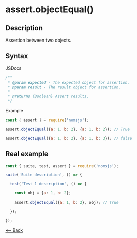 # assert.objectEqual()

## Description
Assertion between two objects.

## Syntax

JSDocs

```js
/**
 * @param expected - The expected object for assertion.
 * @param result - The result object for assertion.
 *
 * @returns {Boolean} Assert results.
 */
```

Example

```js
const { assert } = require('nomsjs');

assert.objectEqual({a: 1, b: 2}, {a: 1, b: 2}); // True

assert.objectEqual({a: 1, b: 2}, {a: 1, b: 3}); // false
```

## Real example

```js
const { suite, test, assert } = require('nomsjs');

suite('Suite description', () => {

  test('Test 1 description', () => {

    const obj = {a: 1, b: 2};

    assert.objectEqual({a: 1, b: 2}, obj); // True

  });

});
```

[<-- Back](https://github.com/afonsopacifer/nomsjs/blob/master/README.md)
